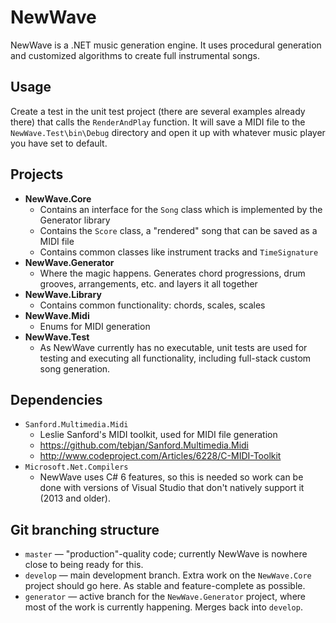 # NewWave
NewWave is a .NET music generation engine. It uses procedural generation and customized algorithms to create full instrumental songs.

## Usage
Create a test in the unit test project (there are several examples already there) that calls the `RenderAndPlay` function. It will save a MIDI file to the `NewWave.Test\bin\Debug` directory and open it up with whatever music player you have set to default.

## Projects

* **NewWave.Core**
  * Contains an interface for the `Song` class which is implemented by the Generator library
  * Contains the `Score` class, a "rendered" song that can be saved as a MIDI file
  * Contains common classes like instrument tracks and `TimeSignature`
* **NewWave.Generator**
  * Where the magic happens. Generates chord progressions, drum grooves, arrangements, etc. and layers it all together
* **NewWave.Library**
  * Contains common functionality: chords, scales, scales
* **NewWave.Midi**
  * Enums for MIDI generation
* **NewWave.Test**
  * As NewWave currently has no executable, unit tests are used for testing and executing all functionality, including full-stack custom song generation.

## Dependencies

* `Sanford.Multimedia.Midi`
  * Leslie Sanford's MIDI toolkit, used for MIDI file generation
  * https://github.com/tebjan/Sanford.Multimedia.Midi
  * http://www.codeproject.com/Articles/6228/C-MIDI-Toolkit
* `Microsoft.Net.Compilers`
  * NewWave uses C# 6 features, so this is needed so work can be done with versions of Visual Studio that don't natively support it (2013 and older).

## Git branching structure

* `master` — "production"-quality code; currently NewWave is nowhere close to being ready for this.
* `develop` — main development branch. Extra work on the `NewWave.Core` project should go here. As stable and feature-complete as possible.
* `generator` — active branch for the `NewWave.Generator` project, where most of the work is currently happening. Merges back into `develop`.

